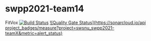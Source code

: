 # swpp2021-team14
 FitVox
[![Build Status](https://travis-ci.com/swsnu/swpp2021-teamX.svg?branch=main)](https://travis-ci.com/swsnu/swpp2021-team14)
[![Quality Gate Status](https://sonarcloud.io/api project_badges/measure?project=swsnu_swpp2021-teamX&metric=alert_status)](https://sonarcloud.io/dashboard?id=swsnu_swpp2021-team14)